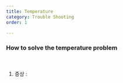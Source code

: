 ```yaml
---
title: Temperature
category: Trouble Shooting
order: 1

---
```


### **How to solve the temperature problem**  
　  
1. 증상 : 
